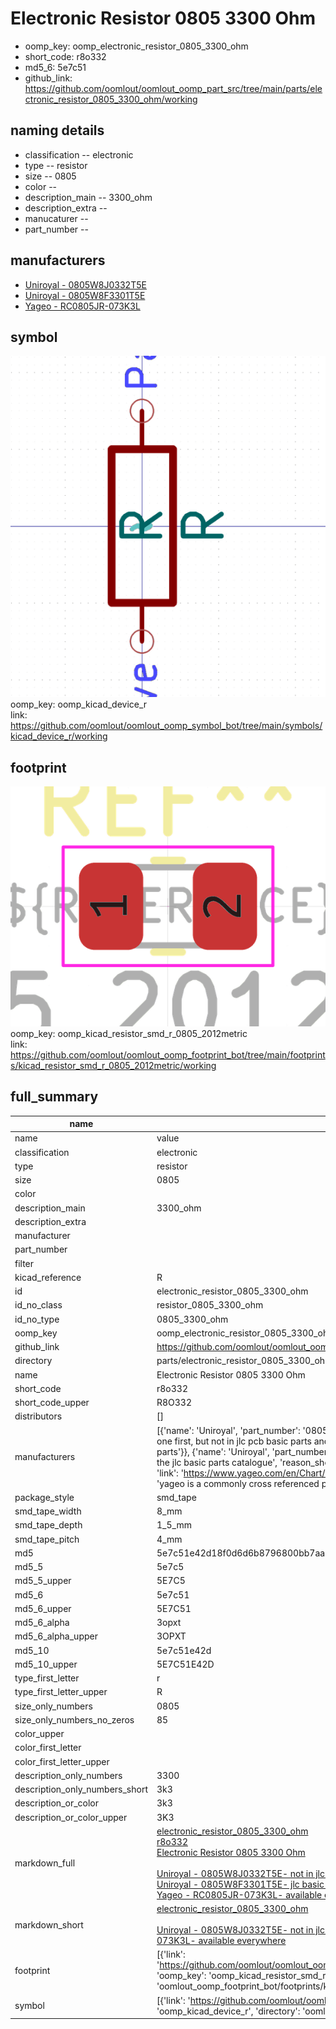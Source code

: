 # Electronic Resistor 0805 3300 Ohm

  
* oomp_key: oomp_electronic_resistor_0805_3300_ohm 
* short_code: r8o332
* md5_6: 5e7c51  
* github_link: https://github.com/oomlout/oomlout_oomp_part_src/tree/main/parts/electronic_resistor_0805_3300_ohm/working  
## naming details
* classification -- electronic
* type -- resistor
* size -- 0805
* color -- 
* description_main -- 3300_ohm
* description_extra -- 
* manucaturer -- 
* part_number -- 


## manufacturers
* [Uniroyal - 0805W8J0332T5E]()  
* [Uniroyal - 0805W8F3301T5E]()  
* [Yageo - RC0805JR-073K3L](https://www.yageo.com/en/Chart/Download/pdf/RC0805JR-073K3L)  

## symbol

![](symbol/0/working/working_600.png)  
oomp_key: oomp_kicad_device_r  
link: https://github.com/oomlout/oomlout_oomp_symbol_bot/tree/main/symbols/kicad_device_r/working  

## footprint

![](footprint/0/working/working_600.png)  
oomp_key: oomp_kicad_resistor_smd_r_0805_2012metric  
link: https://github.com/oomlout/oomlout_oomp_footprint_bot/tree/main/footprints/kicad_resistor_smd_r_0805_2012metric/working  

## full_summary
| name | value | 
| --- | --- | 
| name | value | 
| classification | electronic | 
| type | resistor | 
| size | 0805 | 
| color |  | 
| description_main | 3300_ohm | 
| description_extra |  | 
| manufacturer |  | 
| part_number |  | 
| filter |  | 
| kicad_reference | R | 
| id | electronic_resistor_0805_3300_ohm | 
| id_no_class | resistor_0805_3300_ohm | 
| id_no_type | 0805_3300_ohm | 
| oomp_key | oomp_electronic_resistor_0805_3300_ohm | 
| github_link | https://github.com/oomlout/oomlout_oomp_part_src/tree/main/parts/electronic_resistor_0805_3300_ohm/working | 
| directory | parts/electronic_resistor_0805_3300_ohm | 
| name | Electronic Resistor 0805 3300 Ohm | 
| short_code | r8o332 | 
| short_code_upper | R8O332 | 
| distributors | [] | 
| manufacturers | [{'name': 'Uniroyal', 'part_number': '0805W8J0332T5E', 'link': '', 'id': 'manufacturer_uniroyal', 'note': {'reason': 'did this one first, but not in jlc pcb basic parts and 1 percent are and they are the same price', 'reason_short': 'not in jlc basic parts'}}, {'name': 'Uniroyal', 'part_number': '0805W8F3301T5E', 'link': '', 'id': 'manufacturer_uniroyal', 'note': {'reason': 'in the jlc basic parts catalogue', 'reason_short': 'jlc basic part'}}, {'name': 'Yageo', 'part_number': 'RC0805JR-073K3L', 'link': 'https://www.yageo.com/en/Chart/Download/pdf/RC0805JR-073K3L', 'id': 'manufacturer_yageo', 'note': {'reason': 'yageo is a commonly cross referenced part number', 'reason_short': 'available everywhere'}}] | 
| package_style | smd_tape | 
| smd_tape_width | 8_mm | 
| smd_tape_depth | 1_5_mm | 
| smd_tape_pitch | 4_mm | 
| md5 | 5e7c51e42d18f0d6d6b8796800bb7aa7 | 
| md5_5 | 5e7c5 | 
| md5_5_upper | 5E7C5 | 
| md5_6 | 5e7c51 | 
| md5_6_upper | 5E7C51 | 
| md5_6_alpha | 3opxt | 
| md5_6_alpha_upper | 3OPXT | 
| md5_10 | 5e7c51e42d | 
| md5_10_upper | 5E7C51E42D | 
| type_first_letter | r | 
| type_first_letter_upper | R | 
| size_only_numbers | 0805 | 
| size_only_numbers_no_zeros | 85 | 
| color_upper |  | 
| color_first_letter |  | 
| color_first_letter_upper |  | 
| description_only_numbers | 3300 | 
| description_only_numbers_short | 3k3 | 
| description_or_color | 3k3 | 
| description_or_color_upper | 3K3 | 
| markdown_full | [electronic_resistor_0805_3300_ohm](https://github.com/oomlout/oomlout_oomp_part_src/tree/main/parts/electronic_resistor_0805_3300_ohm/working)<br>[r8o332](https://github.com/oomlout/oomlout_oomp_part_src/tree/main/parts/electronic_resistor_0805_3300_ohm/working)<br>[Electronic Resistor 0805 3300 Ohm](https://github.com/oomlout/oomlout_oomp_part_src/tree/main/parts/electronic_resistor_0805_3300_ohm/working)<br><br>[Uniroyal - 0805W8J0332T5E- not in jlc basic parts]() [(L)  ](https://www.lcsc.com/search?q=0805W8J0332T5E)[(D)  ](https://www.digikey.com/en/products?keywords=0805W8J0332T5E)[(M)  ](https://www.mouser.com/Search/Refine?Keyword=0805W8J0332T5E)[(N)  ](https://www.newark.com/search?st=0805W8J0332T5E)[(SZ)  ](https://so.szlcsc.com/global.html?k=0805W8J0332T5E)<br>[Uniroyal - 0805W8F3301T5E- jlc basic part]() [(L)  ](https://www.lcsc.com/search?q=0805W8F3301T5E)[(D)  ](https://www.digikey.com/en/products?keywords=0805W8F3301T5E)[(M)  ](https://www.mouser.com/Search/Refine?Keyword=0805W8F3301T5E)[(N)  ](https://www.newark.com/search?st=0805W8F3301T5E)[(SZ)  ](https://so.szlcsc.com/global.html?k=0805W8F3301T5E)<br>[Yageo - RC0805JR-073K3L- available everywhere](https://www.yageo.com/en/Chart/Download/pdf/RC0805JR-073K3L) [(L)  ](https://www.lcsc.com/search?q=RC0805JR-073K3L)[(D)  ](https://www.digikey.com/en/products?keywords=RC0805JR-073K3L)[(M)  ](https://www.mouser.com/Search/Refine?Keyword=RC0805JR-073K3L)[(N)  ](https://www.newark.com/search?st=RC0805JR-073K3L)[(SZ)  ](https://so.szlcsc.com/global.html?k=RC0805JR-073K3L)<br> | 
| markdown_short | [electronic_resistor_0805_3300_ohm](https://github.com/oomlout/oomlout_oomp_part_src/tree/main/parts/electronic_resistor_0805_3300_ohm/working)<br><br>[Uniroyal - 0805W8J0332T5E- not in jlc basic parts]()[Uniroyal - 0805W8F3301T5E- jlc basic part]()[Yageo - RC0805JR-073K3L- available everywhere](https://www.yageo.com/en/Chart/Download/pdf/RC0805JR-073K3L) | 
| footprint | [{'link': 'https://github.com/oomlout/oomlout_oomp_footprint_bot/tree/main/foootprntss/kicad_resistor_smd_r_0805_2012metric', 'oomp_key': 'oomp_kicad_resistor_smd_r_0805_2012metric', 'directory': 'oomlout_oomp_footprint_bot/footprints/kicad_resistor_smd_r_0805_2012metric//working/working.kicad_mod'}] | 
| symbol | [{'link': 'https://github.com/oomlout/oomlout_oomp_symbol_bot/tree/main/symbols/kicad_device_r', 'oomp_key': 'oomp_kicad_device_r', 'directory': 'oomlout_oomp_symbol_bot/symbols/kicad_device_r//working/working.kicad_sym'}] | 
